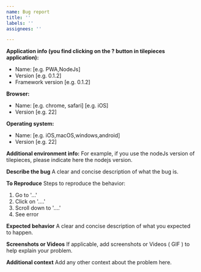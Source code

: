 ```yaml
---
name: Bug report
title: ''
labels: ''
assignees: ''

---
```


**Application info (you find clicking on the ? button in tilepieces application):**
 - Name: [e.g. PWA,NodeJs]
 - Version [e.g. 0.1.2]
 - Framework version [e.g. 0.1.2]

**Browser:**
 - Name: [e.g. chrome, safari] [e.g. iOS]
 - Version [e.g. 22]

**Operating system:**
 - Name: [e.g. iOS,macOS,windows,android]
 - Version [e.g. 22]

**Additional environment info:**
For example, if you use the nodeJs version of tilepieces, please indicate here the nodejs version.
 
**Describe the bug**
A clear and concise description of what the bug is.

**To Reproduce**
Steps to reproduce the behavior:
1. Go to '...'
2. Click on '....'
3. Scroll down to '....'
4. See error

**Expected behavior**
A clear and concise description of what you expected to happen.

**Screenshots or Videos**
If applicable, add screenshots or Videos ( GIF ) to help explain your problem.

**Additional context**
Add any other context about the problem here.

